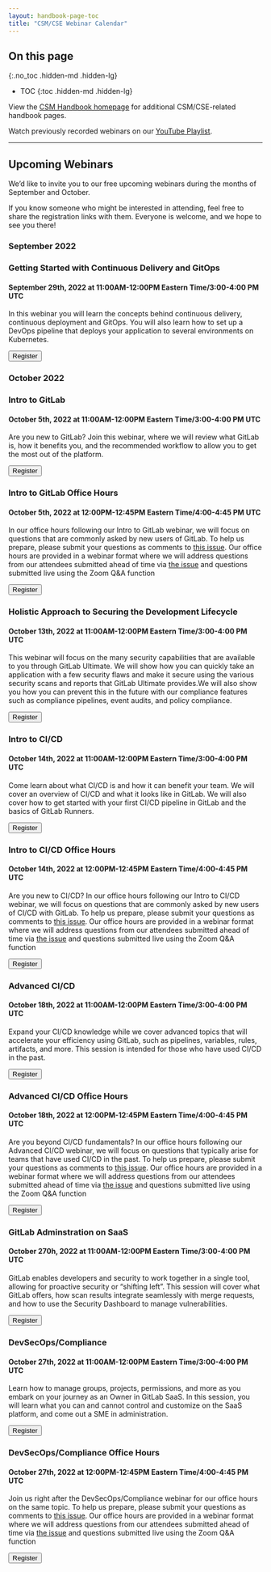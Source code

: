 ```yaml
---
layout: handbook-page-toc
title: "CSM/CSE Webinar Calendar"
---
```

## On this page
{:.no_toc .hidden-md .hidden-lg}

- TOC
{:toc .hidden-md .hidden-lg}

View the [CSM Handbook homepage](/handbook/customer-success/csm/) for additional CSM/CSE-related handbook pages.

Watch previously recorded webinars on our [YouTube Playlist](https://www.youtube.com/playlist?list=PL05JrBw4t0Kpczt4pRtyF147Uvn2bGGvq).

---

## Upcoming Webinars

We’d like to invite you to our free upcoming webinars during the months of September and October.

If you know someone who might be interested in attending, feel free to share the registration links with them. Everyone is welcome, and we hope to see you there!

### September 2022

### Getting Started with Continuous Delivery and GitOps
#### September 29th, 2022 at 11:00AM-12:00PM Eastern Time/3:00-4:00 PM UTC

In this webinar you will learn the concepts behind continuous delivery, continuous deployment and GitOps. You will also learn how to set up a DevOps pipeline that deploys your application to several environments on Kubernetes.
 
[<button class="btn btn-primary" type="button">Register</button>](https://gitlab.zoom.us/webinar/register/WN_S7hSXhryT4eTwWxH1lCFgQ)

### October 2022

### Intro to GitLab
#### October 5th, 2022 at 11:00AM-12:00PM Eastern Time/3:00-4:00 PM UTC

Are you new to GitLab? Join this webinar, where we will review what GitLab is, how it benefits you, and the recommended workflow to allow you to get the most out of the platform.
 
[<button class="btn btn-primary" type="button">Register</button>](https://gitlab.zoom.us/webinar/register/WN_BP6rcGcwRh6IERVmQpbkXA)

### Intro to GitLab Office Hours
#### October 5th, 2022 at 12:00PM-12:45PM Eastern Time/4:00-4:45 PM UTC

In our office hours following our Intro to GitLab webinar, we will focus on questions that are commonly asked by new users of GitLab. To help us prepare, please submit your questions as comments to [this issue](https://gitlab.com/gitlab-com/scale-cse-office-hours/-/issues/1). Our office hours are provided in a webinar format where we will address questions from our attendees submitted ahead of time via [the issue](https://gitlab.com/gitlab-com/scale-cse-office-hours/-/issues/1) and questions submitted live using the Zoom Q&A function

[<button class="btn btn-primary" type="button">Register</button>](https://gitlab.zoom.us/webinar/register/WN_-9NWyZpSQOCRhmmT9EaV7Q)

### Holistic Approach to Securing the Development Lifecycle
#### October 13th, 2022 at 11:00AM-12:00PM Eastern Time/3:00-4:00 PM UTC

This webinar will focus on the many security capabilities that are available to you through GitLab Ultimate. We will show how you can quickly take an application with a few security flaws and make it secure using the various security scans and reports that GitLab Ultimate provides.We will also show you how you can prevent this in the future with our compliance features such as compliance pipelines, event audits, and policy compliance.
 
[<button class="btn btn-primary" type="button">Register</button>](https://gitlab.zoom.us/webinar/register/WN_6GLZk2LrTnypPFbY-4qeng)

### Intro to CI/CD
#### October 14th, 2022 at 11:00AM-12:00PM Eastern Time/3:00-4:00 PM UTC

Come learn about what CI/CD is and how it can benefit your team. We will cover an overview of CI/CD and what it looks like in GitLab. We will also cover how to get started with your first CI/CD pipeline in GitLab and the basics of GitLab Runners.
 
[<button class="btn btn-primary" type="button">Register</button>](https://gitlab.zoom.us/webinar/register/WN_PeY0d4XDRDq91m8bR4CW-A)

### Intro to CI/CD Office Hours
#### October 14th, 2022 at 12:00PM-12:45PM Eastern Time/4:00-4:45 PM UTC

Are you new to CI/CD? In our office hours following our Intro to CI/CD webinar, we will focus on questions that are commonly asked by new users of CI/CD with GitLab. To help us prepare, please submit your questions as comments to [this issue](https://gitlab.com/gitlab-com/scale-cse-office-hours/-/issues/2). Our office hours are provided in a webinar format where we will address questions from our attendees submitted ahead of time via [the issue](https://gitlab.com/gitlab-com/scale-cse-office-hours/-/issues/2) and questions submitted live using the Zoom Q&A function

[<button class="btn btn-primary" type="button">Register</button>](https://gitlab.zoom.us/webinar/register/WN_Z1mI48RETCy6ScYIGSP0GQ)

### Advanced CI/CD
#### October 18th, 2022 at 11:00AM-12:00PM Eastern Time/3:00-4:00 PM UTC

Expand your CI/CD knowledge while we cover advanced topics that will accelerate your efficiency using GitLab, such as pipelines, variables, rules, artifacts, and more. This session is intended for those who have used CI/CD in the past.
 
[<button class="btn btn-primary" type="button">Register</button>](https://gitlab.zoom.us/webinar/register/WN_sZYEaYg8S4i3cgkzi9MHuw)

### Advanced CI/CD Office Hours
#### October 18th, 2022 at 12:00PM-12:45PM Eastern Time/4:00-4:45 PM UTC

Are you beyond CI/CD fundamentals? In our office hours following our Advanced CI/CD webinar, we will focus on questions that typically arise for teams that have used CI/CD in the past. To help us prepare, please submit your questions as comments to [this issue](https://gitlab.com/gitlab-com/scale-cse-office-hours/-/issues/3). Our office hours are provided in a webinar format where we will address questions from our attendees submitted ahead of time via [the issue](https://gitlab.com/gitlab-com/scale-cse-office-hours/-/issues/3) and questions submitted live using the Zoom Q&A function

[<button class="btn btn-primary" type="button">Register</button>](https://gitlab.zoom.us/webinar/register/WN_NzyK7sTcTWanLNsVTcG9Iw)

### GitLab Adminstration on SaaS
#### October 270h, 2022 at 11:00AM-12:00PM Eastern Time/3:00-4:00 PM UTC

GitLab enables developers and security to work together in a single tool, allowing for proactive security or “shifting left”. This session will cover what GitLab offers, how scan results integrate seamlessly with merge requests, and how to use the Security Dashboard to manage vulnerabilities.
 
[<button class="btn btn-primary" type="button">Register</button>](https://gitlab.zoom.us/webinar/register/WN_AOEEvVMQQW2jN4Ok89VUJQ)

### DevSecOps/Compliance
#### October 27th, 2022 at 11:00AM-12:00PM Eastern Time/3:00-4:00 PM UTC

Learn how to manage groups, projects, permissions, and more as you embark on your journey as an Owner in GitLab SaaS. In this session, you will learn what you can and cannot control and customize on the SaaS platform, and come out a SME in administration.
 
[<button class="btn btn-primary" type="button">Register</button>](https://gitlab.zoom.us/webinar/register/WN_CPl3Yw1JRo6pKNrx8Ej8uw)

### DevSecOps/Compliance Office Hours
#### October 27th, 2022 at 12:00PM-12:45PM Eastern Time/4:00-4:45 PM UTC

Join us right after the DevSecOps/Compliance webinar for our office hours on the same topic. To help us prepare, please submit your questions as comments to [this issue](https://gitlab.com/gitlab-com/scale-cse-office-hours/-/issues/4). Our office hours are provided in a webinar format where we will address questions from our attendees submitted ahead of time via [the issue](https://gitlab.com/gitlab-com/scale-cse-office-hours/-/issues/4) and questions submitted live using the Zoom Q&A function

[<button class="btn btn-primary" type="button">Register</button>](https://gitlab.zoom.us/webinar/register/WN_e1otzrZoSZev9AC-QAOn3A)

